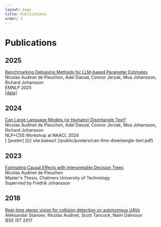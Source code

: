 ```yaml
---
layout: page
title: Publications
order: 3
---
```


# Publications

## 2025
[Benchmarking Debiasing Methods for LLM-based Parameter Estimates](https://arxiv.org/abs/2506.09627)  
Nicolas Audinet de Pieuchon, Adel Daoud, Connor Jerzak, Moa Johansson, Richard Johansson  
EMNLP 2025  
[ [data] ](https://huggingface.co/datasets/nicaudinet/llm-debiasing-benchmark)

## 2024

[Can Large Language Models (or Humans) Disentangle Text?](https://aclanthology.org/2024.nlpcss-1.5/)  
Nicolas Audinet de Pieuchon, Adel Daoud, Connor Jerzak, Moa Johansson, Richard Johansson  
NLP+CSS Workshop at NAACL 2024  
[ [poster] ]({{ site.baseurl }}public/posters/can-llms-disentangle-text.pdf)

## 2023

[Estimating Causal Effects with Interpretable Decision Trees](https://odr.chalmers.se/server/api/core/bitstreams/9a33b954-20b0-4b44-b20a-bfd54623499d/content)  
Nicolas Audinet de Pieuchon  
Master's Thesis, Chalmers University of Technology  
Supervied by Fredrik Johansson

## 2018

[Real-time stereo vision for collision detection on autonomous UAVs](https://research-information.bris.ac.uk/en/publications/real-time-stereo-vision-for-collision-detection-on-autonomous-uav)  
Aleksandar Stanoev, Nicolas Audinet, Scott Tancock, Naim Dahnoun  
IEEE IST 2017

